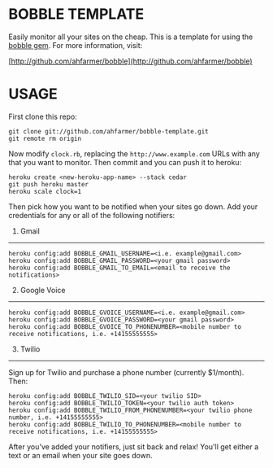 BOBBLE TEMPLATE
===============

Easily monitor all your sites on the cheap. This is a template for using the [bobble gem](http://github.com/ahfarmer/bobble). For more information, visit:

[http://github.com/ahfarmer/bobble](http://github.com/ahfarmer/bobble)

USAGE
=====

First clone this repo:

    git clone git://github.com/ahfarmer/bobble-template.git
    git remote rm origin

Now modify `clock.rb`, replacing the `http://www.example.com` URLs with any that you want to monitor. Then commit and you can push it to heroku:

    heroku create <new-heroku-app-name> --stack cedar
    git push heroku master
    heroku scale clock=1

Then pick how you want to be notified when your sites go down. Add your credentials for any or all of the following notifiers:


1. Gmail
--------

    heroku config:add BOBBLE_GMAIL_USERNAME=<i.e. example@gmail.com>
    heroku config:add BOBBLE_GMAIL_PASSWORD=<your gmail password>
    heroku config:add BOBBLE_GMAIL_TO_EMAIL=<email to receive the notifications>


2. Google Voice
---------------

    heroku config:add BOBBLE_GVOICE_USERNAME=<i.e. example@gmail.com>
    heroku config:add BOBBLE_GVOICE_PASSWORD=<your gmail password>
    heroku config:add BOBBLE_GVOICE_TO_PHONENUMBER=<mobile number to receive notifications, i.e. +14155555555>


3. Twilio
---------

Sign up for Twilio and purchase a phone number (currently $1/month). Then:

    heroku config:add BOBBLE_TWILIO_SID=<your twilio SID>
    heroku config:add BOBBLE_TWILIO_TOKEN=<your twilio auth token>
    heroku config:add BOBBLE_TWILIO_FROM_PHONENUMBER=<your twilio phone number, i.e. +14155555555>
    heroku config:add BOBBLE_TWILIO_TO_PHONENUMBER=<mobile number to receive notifications, i.e. +14155555555>


After you've added your notifiers, just sit back and relax! You'll get either a text or an email when your site goes down.




